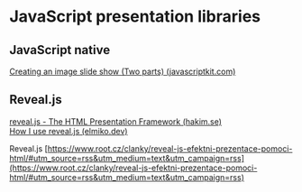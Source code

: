 # JavaScript presentation libraries

## JavaScript native

[Creating an image slide show (Two parts) (javascriptkit.com)](http://www.javascriptkit.com/howto/show2.shtml)  

## Reveal.js

[reveal.js - The HTML Presentation Framework (hakim.se)](https://lab.hakim.se/reveal-js-leap/#/1)  
[How I use reveal.js (elmiko.dev)](https://notes.elmiko.dev/2017/10/08/how-i-use-revealjs.html)  

Reveal.js [https://www.root.cz/clanky/reveal-js-efektni-prezentace-pomoci-html/#utm_source=rss&utm_medium=text&utm_campaign=rss](https://www.root.cz/clanky/reveal-js-efektni-prezentace-pomoci-html/#utm_source=rss&utm_medium=text&utm_campaign=rss)

